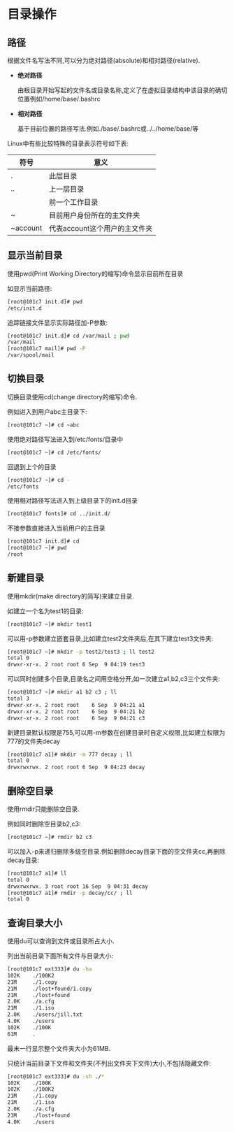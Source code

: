 # 目录操作

## 路径

根据文件名写法不同,可以分为绝对路径(absolute)和相对路径(relative).

- **绝对路径**

  由根目录开始写起的文件名或目录名称,定义了在虚拟目录结构中该目录的确切位置例如/home/base/.bashrc

- **相对路径**

  基于目前位置的路径写法.例如./base/.bashrc或../../home/base/等

Linux中有些比较特殊的目录表示符号如下表:

| **符号** | **意义**                      |
| -------- | ----------------------------- |
| .        | 此层目录                      |
| ..       | 上一层目录                    |
|          | 前一个工作目录                |
| ~        | 目前用户身份所在的主文件夹    |
| ~account | 代表account这个用户的主文件夹 |



## 显示当前目录

使用pwd(Print Working Directory的缩写)命令显示目前所在目录

如显示当前路径:

```sh
[root@101c7 init.d]# pwd
/etc/init.d
```

追踪链接文件显示实际路径加-P参数:

```sh
[root@101c7 init.d]# cd /var/mail ; pwd
/var/mail
[root@101c7 mail]# pwd -P
/var/spool/mail
```



## 切换目录

切换目录使用cd(change directory的缩写)命令.

例如进入到用户abc主目录下:

```sh
[root@101c7 ~]# cd ~abc
```

使用绝对路径写法进入到/etc/fonts/目录中

```sh
[root@101c7 ~]# cd /etc/fonts/
```

回退到上个的目录

```sh
[root@101c7 ~]# cd -
/etc/fonts
```

使用相对路径写法进入到上级目录下的init.d目录

```sh
[root@101c7 fonts]# cd ../init.d/
```

不接参数直接进入当前用户的主目录

 ```sh
 [root@101c7 init.d]# cd
 [root@101c7 ~]# pwd
 /root
 ```



## 新建目录

使用mkdir(make directory的简写)来建立目录.

如建立一个名为test1的目录:

```sh
[root@101c7 ~]# mkdir test1
```

可以用-p参数建立嵌套目录,比如建立test2文件夹后,在其下建立test3文件夹:

```sh
[root@101c7 ~]# mkdir -p test2/test3 ; ll test2
total 0
drwxr-xr-x. 2 root root 6 Sep  9 04:19 test3
```

可以同时创建多个目录,目录名之间用空格分开,如一次建立a1,b2,c3三个文件夹:

```sh
[root@101c7 ~]# mkdir a1 b2 c3 ; ll
total 3
drwxr-xr-x. 2 root root    6 Sep  9 04:21 a1
drwxr-xr-x. 2 root root    6 Sep  9 04:21 b2
drwxr-xr-x. 2 root root    6 Sep  9 04:21 c3
```

新建目录默认权限是755,可以用-m参数在创建目录时自定义权限,比如建立权限为777的文件夹decay

```sh
[root@101c7 a1]# mkdir -m 777 decay ; ll
total 0
drwxrwxrwx. 2 root root 6 Sep  9 04:23 decay
```



## 删除空目录

使用rmdir只能删除空目录.

例如同时删除空目录b2,c3:

``` sh
[root@101c7 ~]# rmdir b2 c3
```

可以加入-p来递归删除多级空目录.例如删除decay目录下面的空文件夹cc,再删除decay目录:

```sh
[root@101c7 a1]# ll
total 0
drwxrwxrwx. 3 root root 16 Sep  9 04:31 decay
[root@101c7 a1]# rmdir -p decay/cc/ ; ll
total 0
```



## 查询目录大小

使用du可以查询到文件或目录所占大小.

列出当前目录下面所有文件与目录大小:

```sh
[root@101c7 ext333]# du -ha
102K    ./100K2
21M     ./1.copy
21M     ./lost+found/1.copy
21M     ./lost+found
2.0K    ./a.cfg
21M     ./1.iso
2.0K    ./users/jill.txt
4.0K    ./users
102K    ./100K
61M     .
```

最末一行显示整个文件夹大小为61MB.

只统计当前目录下文件和文件夹(不列出文件夹下文件)大小,不包括隐藏文件:

```sh
[root@101c7 ext333]# du -sh ./*
102K    ./100K
102K    ./100K2
21M     ./1.copy
21M     ./1.iso
2.0K    ./a.cfg
21M     ./lost+found
4.0K    ./users
```



 

